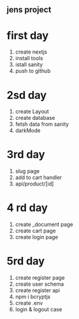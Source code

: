 ## jens project 


# first day 
1. create nextjs 
2. install tools 
3. istall  sanity
4. push to github
# 2sd day
1. create Layout
2. create database
3. fetsh data from sanity
4. darkMode
# 3rd day
1. slug page 
2. add to cart handler
3. api/product/[id]
# 4 rd day
1. create _document page
2. create cart page
3. create login page 
# 5rd day
1. create register page
2. create user schema
3. create register api
4. npm i bcryptjs
5. create .env
6. login & logout case
